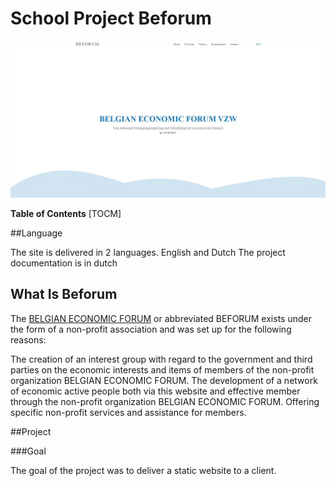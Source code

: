 # School Project Beforum
![](https://github.com/Liedev/beforum/blob/main/beforum.JPG)

**Table of Contents**
[TOCM]

##Language

The site is delivered in 2 languages. English and Dutch
The project documentation is in dutch

## What Is Beforum

The <a href="http://beforum.be/" target="_blank">BELGIAN ECONOMIC FORUM</a> or abbreviated BEFORUM exists under the form of a non-profit association and was set up for the following reasons:

The creation of an interest group with regard to the government and third parties on the economic interests and items of members of the non-profit organization BELGIAN ECONOMIC FORUM.
The development of a network of economic active people both via this website and effective member through the non-profit organization BELGIAN ECONOMIC FORUM.
Offering specific non-profit services and assistance for members.


##Project

###Goal

The goal of the project was to deliver a static website to a client.


